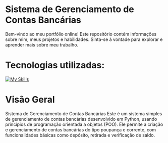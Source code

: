 # Sistema de Gerenciamento de Contas Bancárias
Bem-vindo ao meu portfólio online! Este repositório contém informações sobre mim, meus projetos e habilidades. Sinta-se à vontade para explorar e aprender mais sobre meu trabalho.

# Tecnologias utilizadas:
[![My Skills](https://skillicons.dev/icons?i=python,gmail)](https://skillicons.dev)

# Visão Geral
Sistema de Gerenciamento de Contas Bancárias Este é um sistema simples de gerenciamento de contas bancárias desenvolvido em Python, usando princípios de programação orientada a objetos (POO). Ele permite a criação e gerenciamento de contas bancárias do tipo poupança e corrente, com funcionalidades básicas como depósito, retirada e verificação de saldo.

